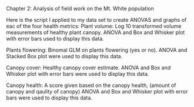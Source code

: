 Chapter 2: Analysis of field work on the Mt. White population

Here is the script I applied to my data set to create ANOVAS and graphs of eac of the four health metrics:
Plant volume:
Log 10 transformed volume measurements of healthy plant canopy. ANOVA and Box and Whisker plot with error bars used to display this data.

Plants flowering:
Binomal GLM on plants flowering (yes or no). ANOVA and Stacked Box plot were used to display this data.

Canopy cover:
Healthy canopy cover estimate. ANOVA and Box and Whisker plot with error bars were used to display this data. 

Canopy health:
A score given based on the canopy health, (amount of canopy and qaulity of canopy) ANOVA and Box and Whisker plot with error bars were used to display this data.
